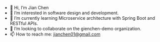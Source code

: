 - 👋 Hi, I’m Jian Chen
- 👀 I’m interested in software design and development.
- 🌱 I’m currently learning Microservice architecture with Spring Boot and RESTful APIs.
- 💞️ I’m looking to collaborate on the gienchen-demo organization.
- 📫 How to reach me: jianchen01@gmail.com

<!---
jianchen01/jianchen01 is a ✨ special ✨ repository because its `README.md` (this file) appears on your GitHub profile.
You can click the Preview link to take a look at your changes.
--->
